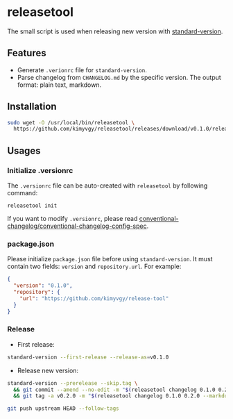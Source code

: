# releasetool

The small script is used when releasing new version with [standard-version](https://github.com/conventional-changelog/standard-version).

## Features

- Generate `.verionrc` file for `standard-version`.
- Parse changelog from `CHANGELOG.md` by the specific version. The output format: plain text, markdown.

## Installation

```bash
sudo wget -O /usr/local/bin/releasetool \
  https://github.com/kimyvgy/releasetool/releases/download/v0.1.0/releasetool-v0.1.0
```

## Usages

### Initialize .versionrc

The `.versionrc` file can be auto-created with `releasetool` by following command:

```
releasetool init
```

If you want to modify `.versionrc`, please read [conventional-changelog/conventional-changelog-config-spec](https://github.com/conventional-changelog/conventional-changelog-config-spec/tree/master/versions/2.1.0).

### package.json

Please initialize `package.json` file before using `standard-version`.
It must contain two fields: `version` and `repository.url`. For example:
```json
{
  "version": "0.1.0",
  "repository": {
    "url": "https://github.com/kimyvgy/release-tool"
  }
}
```

### Release

- First release:
```bash
standard-version --first-release --release-as=v0.1.0
```

- Release new version:
```bash
standard-version --prerelease --skip.tag \
  && git commit --amend --no-edit -m "$(releasetool changelog 0.1.0 0.2.0)" \
  && git tag -a v0.2.0 -m "$(releasetool changelog 0.1.0 0.2.0 --markdown)"

git push upstream HEAD --follow-tags
```
